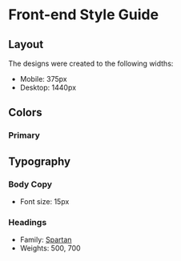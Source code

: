 # Front-end Style Guide

## Layout

The designs were created to the following widths:

- Mobile: 375px
- Desktop: 1440px

## Colors

### Primary



## Typography

### Body Copy

- Font size: 15px

### Headings

- Family: [Spartan](https://fonts.google.com/specimen/Spartan)
- Weights: 500, 700
